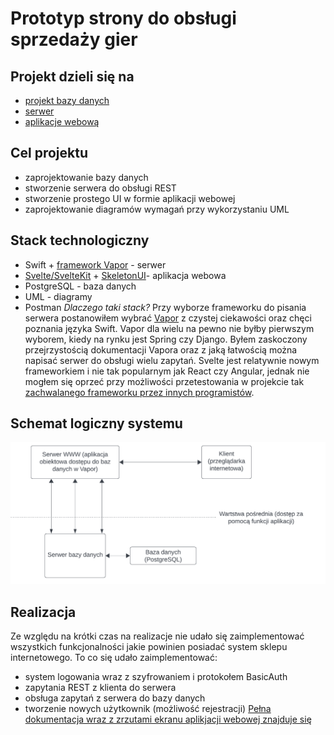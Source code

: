 # Prototyp strony do obsługi sprzedaży gier
## Projekt dzieli się na
- [projekt bazy danych](https://github.com/SzymonSergiusz/sklep-database/tree/dfdea5fe882f436b23b86175ac17a261b9ec5d50)
- [serwer](https://github.com/SzymonSergiusz/sklep-serwer/tree/1bbd436025d4e1462de2b168ceb8e18445e5a24d)
- [aplikacje webową](https://github.com/SzymonSergiusz/sklep-aplikacja/tree/15020cb397332ae19f47288124be975c924422bd)
## Cel projektu
- zaprojektowanie bazy danych
- stworzenie serwera do obsługi REST
- stworzenie prostego UI w formie aplikacji webowej
- zaprojektowanie diagramów wymagań przy wykorzystaniu UML

## Stack technologiczny
- Swift + [framework Vapor](https://vapor.codes/) - serwer
- [Svelte/SvelteKit](https://kit.svelte.dev/) + [SkeletonUI](https://www.skeleton.dev/)- aplikacja webowa
- PostgreSQL - baza danych
- UML - diagramy
- Postman
_Dlaczego taki stack?_
Przy wyborze frameworku do pisania serwera postanowiłem wybrać [Vapor](https://vapor.codes/) z czystej ciekawości oraz chęci poznania języka Swift. Vapor dla wielu na pewno nie byłby pierwszym wyborem, kiedy na rynku jest Spring czy Django. Byłem zaskoczony przejrzystością dokumentacji Vapora oraz z jaką łatwością można napisać serwer do obsługi wielu zapytań.
Svelte jest relatywnie nowym frameworkiem i nie tak popularnym jak React czy Angular, jednak nie mogłem się oprzeć przy możliwości przetestowania w projekcie tak [zachwalanego frameworku przez innych programistów](https://survey.stackoverflow.co/2023/#section-admired-and-desired-web-frameworks-and-technologies).
## Schemat logiczny systemu
![Schemat Logiczny](https://github.com/SzymonSergiusz/sklep-prototyp/blob/main/readme-assets/schematlogiczny.png?raw=true)
## Realizacja
Ze względu na krótki czas na realizacje nie udało się zaimplementować wszystkich funkcjonalności jakie powinien posiadać system sklepu internetowego.
To co się udało zaimplementować:
- system logowania wraz z szyfrowaniem i protokołem BasicAuth
- zapytania REST z klienta do serwera
- obsługa zapytań z serwera do bazy danych
- tworzenie nowych użytkownik (możliwość rejestracji)
[Pełna dokumentacja wraz z zrzutami ekranu aplikjacji webowej znajduje się](https://github.com/SzymonSergiusz/sklep-prototyp/blob/main/dokumentacja.pdf)
